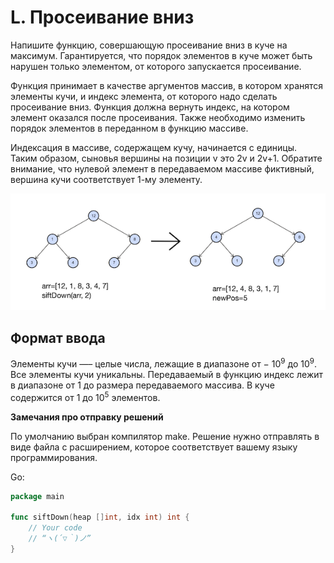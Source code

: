 # L. Просеивание вниз

Напишите функцию, совершающую просеивание вниз в куче на максимум. Гарантируется, что порядок элементов в куче может быть нарушен только элементом, от которого запускается просеивание.

Функция принимает в качестве аргументов массив, в котором хранятся элементы кучи, и индекс элемента, от которого надо сделать просеивание вниз. Функция должна вернуть индекс, на котором элемент оказался после просеивания. Также необходимо изменить порядок элементов в переданном в функцию массиве.

Индексация в массиве, содержащем кучу, начинается с единицы. Таким образом, сыновья вершины на позиции v это 2v и 2v+1. Обратите внимание, что нулевой элемент в передаваемом массиве фиктивный, вершина кучи соответствует 1-му элементу.

![IMG](image.png)


## Формат ввода

Элементы кучи —– целые числа, лежащие в диапазоне от − 10<sup>9</sup> до 10<sup>9</sup>. Все элементы кучи уникальны. 
Передаваемый в функцию индекс лежит в диапазоне от 1 до размера передаваемого массива. В куче содержится от
1 до 10<sup>5</sup> элементов.

**Замечания про отправку решений**

По умолчанию выбран компилятор make. Решение нужно отправлять в виде файла с расширением, которое соответствует вашему языку программирования. 

Go:

```go
package main

func siftDown(heap []int, idx int) int {
    // Your code
    // “ヽ(´▽｀)ノ”
}
```





